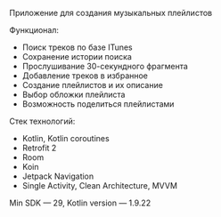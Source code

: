Приложение для создания музыкальных плейлистов

Функционал:
- Поиск треков по базе ITunes
- Сохранение истории поиска
- Прослушивание 30-секундного фрагмента
- Добавление треков в избранное
- Создание плейлистов и их описание
- Выбор обложки плейлиста
- Возможность поделиться плейлистами

Стек технологий:
- Kotlin, Kotlin coroutines  
- Retrofit 2  
- Room  
- Koin  
- Jetpack Navigation  
- Single Activity, Clean Architecture, MVVM

Min SDK — 29, Kotlin version — 1.9.22
